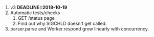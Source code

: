 1. v3 **DEADLINE=2018-10-19**
2. Automatic tests/checks
    1. GET /status page
    2. Find out why SIGCHLD doesn't get called.
3. parser.parse and Worker.respond grow linearly with concurrency.
